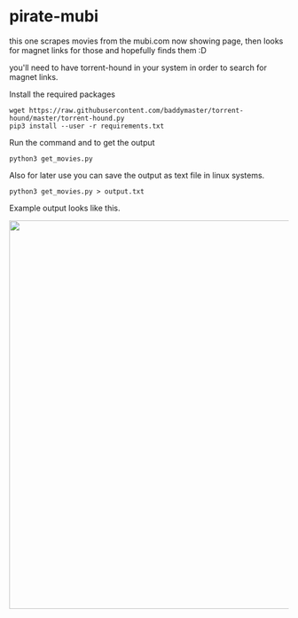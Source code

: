 # pirate-mubi

this one scrapes movies from the mubi.com now showing page, then looks for magnet links for those and hopefully finds them :D

you'll need to have torrent-hound in your system in order to search for magnet links. 

Install the required packages

```
wget https://raw.githubusercontent.com/baddymaster/torrent-hound/master/torrent-hound.py
pip3 install --user -r requirements.txt
```
Run the command and to get the output 

```
python3 get_movies.py
```

Also for later use you can save the output as text file in linux systems.

```
python3 get_movies.py > output.txt
```
Example output looks like this.

<center>
<img src="http://i68.tinypic.com/icl6c1.png" width="700" />
</center>
